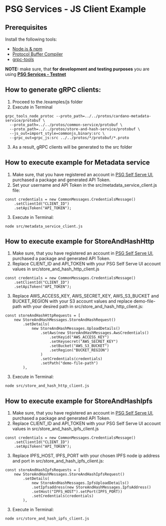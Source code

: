 # PSG Services - JS Client Example 

## Prerequisites 
Install the following tools:

- [Node.js & npm](https://docs.npmjs.com/downloading-and-installing-node-js-and-npm) 
- [Protocol Buffer Compiler](https://grpc.io/docs/protoc-installation/)
- [grpc-tools](https://www.npmjs.com/package/grpc-tools)

**NOTE:** make sure, that **for development and testing purposes** you are using **[PSG Services - Testnet](https://psg-testnet.iog.services/)**

## How to generate gRPC clients:

1. Proceed to the /examples/js folder
2. Execute in Terminal
```shell
grpc_tools_node_protoc --proto_path=../../protos/cardano-metadata-service/protobuf \
  --proto_path=../../protos/common-service/protobuf \
  --proto_path=../../protos/store-and-hash-service/protobuf \
  --js_out=import_style=commonjs,binary:src \
  --grpc_out=grpc_js:src ../../protos/*/protobuf/*.proto
```
3. As a result, gRPC clients will be generated to the src folder

## How to execute example for Metadata service

1. Make sure, that you have registered an account in [PSG Self Serve UI](https://psg.iog.services/), purchased a package and generated API Token.
2. Set your username and API Token in the src/metadata_service_client.js file:
```shell
const credentials = new CommonMessages.CredentialsMessage()
    .setClientId("CLIENT_ID")
    .setApiToken("API_TOKEN");
```
3. Execute in Terminal:
```shell
node src/metadata_service_client.js
```
## How to execute example for StoreAndHashHttp

1. Make sure, that you have registered an account in [PSG Self Serve UI](https://psg.iog.services/), purchased a package and generated API Token.
2. Replace CLIENT_ID and API_TOKEN with your PSG Self Serve UI account values in src/store_and_hash_http_client.js
```shell
const credentials = new CommonMessages.CredentialsMessage()
    .setClientId("CLIENT_ID")
    .setApiToken("API_TOKEN");
```
3. Replace AWS_ACCESS_KEY, AWS_SECRET_KEY, AWS_S3_BUCKET and BUCKET_REGION with your S3 account values and replace demo-file-path with your desired path in src/store_and_hash_http_client.js:
```shell
const storeAndHashHttpRequests = [
    new StoreAndHashMessages.StoreAndHashRequest()
        .setDetails(
            new StoreAndHashMessages.UploadDetails()
                .setAws(new StoreAndHashMessages.AwsCredentials()
                    .setKeyid("AWS_ACCESS_KEY")
                    .setKeysecret("AWS_SECRET_KEY")
                    .setBucket("AWS_S3_BUCKET")
                    .setRegion("BUCKET_REGION")
                )
                .setCredentials(credentials)
                .setPath("demo-file-path")
        ),
```

3. Execute in Terminal:
```shell
node src/store_and_hash_http_client.js
```

## How to execute example for StoreAndHashIpfs

1. Make sure, that you have registered an account in [PSG Self Serve UI](https://psg.iog.services/), purchased a package and generated API Token.
2. Replace CLIENT_ID and API_TOKEN with your PSG Self Serve UI account values in src/store_and_hash_ipfs_client.js
```shell
const credentials = new CommonMessages.CredentialsMessage()
    .setClientId("CLIENT_ID")
    .setApiToken("API_TOKEN");
```
3. Replace IPFS_HOST, IPFS_PORT with your chosen IPFS node ip address and port in src/store_and_hash_ipfs_client.js:
```shell
const storeAndHashIpfsRequests = [
    new StoreAndHashMessages.StoreAndHashIpfsRequest()
        .setDetails(
            new StoreAndHashMessages.IpfsUploadDetails()
            .setIpfsaddress(new StoreAndHashMessages.IpfsAddress()
            .setHost("IPFS_HOST").setPort(IPFS_PORT))
            .setCredentials(credentials)
        ),
```

3. Execute in Terminal:
```shell
node src/store_and_hash_ipfs_client.js
```
